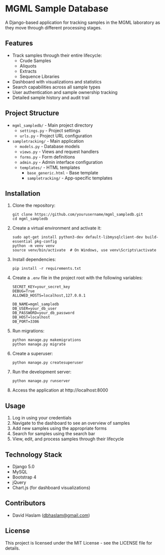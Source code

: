 # MGML Sample Database

A Django-based application for tracking samples in the MGML laboratory as they move through different processing stages.

## Features

- Track samples through their entire lifecycle:
  - Crude Samples
  - Aliquots
  - Extracts
  - Sequence Libraries
- Dashboard with visualizations and statistics
- Search capabilities across all sample types
- User authentication and sample ownership tracking
- Detailed sample history and audit trail

## Project Structure

- `mgml_sampledb/` - Main project directory
  - `settings.py` - Project settings
  - `urls.py` - Project URL configuration
- `sampletracking/` - Main application
  - `models.py` - Database models
  - `views.py` - Views and request handlers
  - `forms.py` - Form definitions
  - `admin.py` - Admin interface configuration
  - `templates/` - HTML templates
    - `base_generic.html` - Base template
    - `sampletracking/` - App-specific templates

## Installation

1. Clone the repository:
   ```
   git clone https://github.com/yourusername/mgml_sampledb.git
   cd mgml_sampledb
   ```

2. Create a virtual environment and activate it:
   ```
   sudo apt-get install python3-dev default-libmysqlclient-dev build-essential pkg-config
   python -m venv venv
   source venv/bin/activate  # On Windows, use venv\Scripts\activate
   ```

3. Install dependencies:
   ```
   pip install -r requirements.txt
   ```

4. Create a `.env` file in the project root with the following variables:
   ```
   SECRET_KEY=your_secret_key
   DEBUG=True
   ALLOWED_HOSTS=localhost,127.0.0.1
   
   DB_NAME=mgml_sampledb
   DB_USER=your_db_user
   DB_PASSWORD=your_db_password
   DB_HOST=localhost
   DB_PORT=3306
   ```

5. Run migrations:
   ```
   python manage.py makemigrations
   python manage.py migrate
   ```

6. Create a superuser:
   ```
   python manage.py createsuperuser
   ```

7. Run the development server:
   ```
   python manage.py runserver
   ```

8. Access the application at http://localhost:8000

## Usage

1. Log in using your credentials
2. Navigate to the dashboard to see an overview of samples
3. Add new samples using the appropriate forms
4. Search for samples using the search bar
5. View, edit, and process samples through their lifecycle

## Technology Stack

- Django 5.0
- MySQL
- Bootstrap 4
- jQuery
- Chart.js (for dashboard visualizations)

## Contributors

- David Haslam (dbhaslam@gmail.com)

## License

This project is licensed under the MIT License - see the LICENSE file for details.
